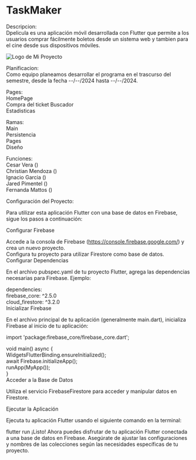 # TaskMaker
Descripcion:  
Dpelicula es una aplicación móvil desarrollada con Flutter que permite a los usuarios comprar fácilmente boletos desde un sistema web y tambien para el cine desde sus dispositivos móviles. 

![Logo de Mi Proyecto](https://meterpreter.org/wp-content/uploads/2018/09/flutter.png)

Planificacion:  
Como equipo planeamos desarrollar el programa en el trascurso del semestre, desde la fecha --/--/2024 hasta --/--/2024.

Pages:  
HomePage  
Compra del ticket 
Buscador   
Estadisticas  

Ramas:  
Main  
Persistencia  
Pages  
Diseño  

Funciones:  
Cesar Vera ()  
Christian Mendoza ()  
Ignacio Garcia ()  
Jared Pimentel ()  
Fernanda Mattos ()

Configuración del Proyecto:  

Para utilizar esta aplicación Flutter con una base de datos en Firebase, sigue los pasos a continuación:  

Configurar Firebase  
 
Accede a la consola de Firebase (https://console.firebase.google.com/) y crea un nuevo proyecto.  
Configura tu proyecto para utilizar Firestore como base de datos.  
Configurar Dependencias  

En el archivo pubspec.yaml de tu proyecto Flutter, agrega las dependencias necesarias para Firebase. Ejemplo:  

dependencies:  
  firebase_core: ^2.5.0  
  cloud_firestore: ^3.2.0  
Inicializar Firebase  

En el archivo principal de tu aplicación (generalmente main.dart), inicializa Firebase al inicio de tu aplicación:  
 

import 'package:firebase_core/firebase_core.dart';  

void main() async {  
  WidgetsFlutterBinding.ensureInitialized();  
  await Firebase.initializeApp();  
  runApp(MyApp());  
}  
Acceder a la Base de Datos  

Utiliza el servicio FirebaseFirestore para acceder y manipular datos en Firestore.  

Ejecutar la Aplicación  

Ejecuta tu aplicación Flutter usando el siguiente comando en la terminal:

flutter run
¡Listo! Ahora puedes disfrutar de tu aplicación Flutter conectada a una base de datos en Firebase. Asegúrate de ajustar las configuraciones y nombres de las colecciones según las necesidades específicas de tu proyecto.
